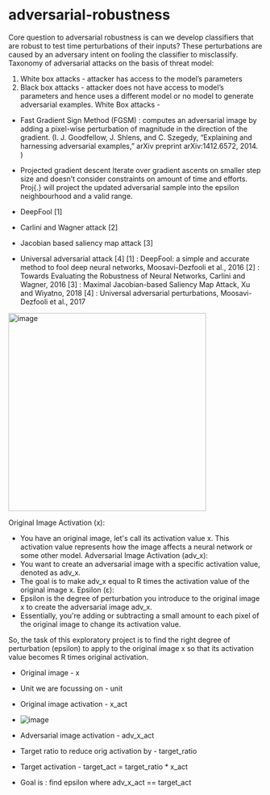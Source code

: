 # adversarial-robustness

Core question to adversarial robustness is can we develop classifiers that are robust to test time perturbations of their inputs? These perturbations are caused by an adversary intent on fooling the classifier to misclassify. 
Taxonomy of adversarial attacks on the basis of threat model:
1. White box attacks - attacker has access to the model’s parameters
2. Black box attacks - attacker does not have access to model’s parameters and hence uses a different model or no model to generate adversarial examples. 
White Box attacks - 
* Fast Gradient Sign Method (FGSM) : computes an adversarial image by adding a pixel-wise perturbation of magnitude in the direction of the gradient. (I. J. Goodfellow, J. Shlens, and C. Szegedy, “Explaining and harnessing adversarial examples,” arXiv preprint arXiv:1412.6572, 2014. )

* Projected gradient descent
Iterate over gradient ascents on smaller step size and doesn’t consider constraints on amount of time and efforts. Proj{.} will project the updated adversarial sample into the epsilon neighbourhood and a valid range. 
* DeepFool [1]
* Carlini and Wagner attack [2]
* Jacobian based saliency map attack [3]
* Universal adversarial attack [4]
[1] : DeepFool: a simple and accurate method to fool deep neural networks, Moosavi-Dezfooli et al., 2016
[2] : Towards Evaluating the Robustness of Neural Networks, Carlini and Wagner, 2016
[3] : Maximal Jacobian-based Saliency Map Attack, Xu and Wiyatno, 2018
[4] : Universal adversarial perturbations, Moosavi-Dezfooli et al., 2017


<img width="392" alt="image" src="https://github.com/geetHonve/adversarial-robustness/assets/123307246/32afc5b6-ebf0-4095-ae3b-19b0b10e4ff5">

Original Image Activation (x):
   - You have an original image, let's call its activation value x. This activation value represents how the image affects a neural network or some other model.
Adversarial Image Activation (adv_x):
   - You want to create an adversarial image with a specific activation value, denoted as adv_x.
   - The goal is to make adv_x equal to R times the activation value of the original image x.
Epsilon (ε):
   - Epsilon is the degree of perturbation you introduce to the original image x to create the adversarial image adv_x.
   - Essentially, you're adding or subtracting a small amount to each pixel of the original image to change its activation value.

So, the task of this exploratory project is to find the right degree of perturbation (epsilon) to apply to the original image x so that its activation value becomes R times original activation.

* Original image - x
* Unit we are focussing on - unit
* Original image activation - x_act

* ![image](https://github.com/user-attachments/assets/a608f97d-13ff-4799-b3f4-920af7b07d1f)

* Adversarial image activation - adv_x_act
* Target ratio to reduce orig activation by - target_ratio
* Target activation - target_act = target_ratio * x_act
* Goal is : find epsilon where adv_x_act == target_act


